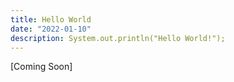 ```yaml
---
title: Hello World
date: "2022-01-10"
description: System.out.println("Hello World!");
---
```


[Coming Soon]
